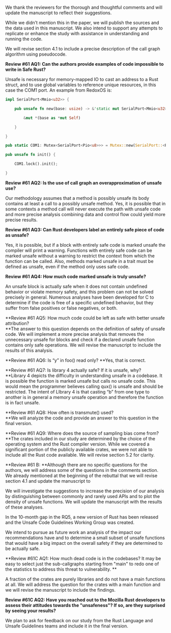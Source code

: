We thank the reviewers for the thorough and thoughtful comments and will update the manuscript to reflect their suggestions. 

While we didn’t mention this in the paper, we will publish the sources and the data used in this manuscript. We also intend to support any attempts to replicate or enhance the study with assistance in understanding and running the code.

We will revise section 4.1 to include a precise description of the call graph algorithm using pseudocode.

**Review #61 AQ1: Can the authors provide examples of code impossible to write in Safe Rust?**

Unsafe is necessary for memory-mapped IO to cast an address to a Rust struct, and to use global variables to reference unique resources, in this case the COM1 port. An example from RedoxOS is:
```rust
impl SerialPort<Mmio<u32>> {

    pub unsafe fn new(base: usize) -> &'static mut SerialPort<Mmio<u32>> {

        &mut *(base as *mut Self)

    }

}

pub static COM1: Mutex<SerialPort<Pio<u8>>> = Mutex::new(SerialPort::<Pio<u8>>::new(0x3F8));

pub unsafe fn init() {

    COM1.lock().init();

}
```
**Review #61 AQ2: Is the use of call graph an overapproximation of unsafe use?**

Our methodology assumes that a method is possibly unsafe its body contains at least a call to a possibly unsafe method. Yes, it is possible that in some contexts a method call will never execute the path with unsafe code and more precise analysis combining data and control flow could yield more precise results. 

**Review #61 AQ3: Can Rust developers label an entirely safe piece of code as unsafe?**

Yes, it is possible, but if a block with entirely safe code is marked unsafe the compiler will print a warning. Functions with entirely safe code can be marked unsafe without a warning to restrict the context from which the function can be called. Also, methods marked unsafe in a trait must be defined as unsafe, even if the method only uses safe code.

**Review #61 AQ4: How much code marked unsafe is truly unsafe?**

An unsafe block is actually safe when it does not contain undefined behavior or violate memory safety, and this problem can not be solved precisely in general. Numerous analyses have been developed for C to determine if the code is free of a specific undefined behavior, but they suffer from false positives or false negatives, or both.

**Review #61 AQ5: How much code could be left as safe with better unsafe attribution? \
**The answer to this question depends on the definition of safety of unsafe code. We will implement a more precise analysis that removes the unnecessary unsafe for blocks and check if a declared unsafe function contains only safe operations. We will revise the manuscript to include the results of this analysis.

**Review #61 AQ6: Is “y” in foo() read only? **Yes, that is correct. 

**Review #61 AQ7: Is library 4 actually safe? If it is unsafe, why? \
**Library 4 depicts the difficulty in understanding unsafe in a codebase. It is possible the function is marked unsafe but calls no unsafe code. This would mean the programmer believes calling qux() is unsafe and should be restricted. The intent of LIbrary 4 is that casting “b” from one type to another is in general a memory unsafe operation and therefore the function is in fact unsafe.

**Review #61 AQ8: How often is transmute() used? \
**We will analyze the code and provide an answer to this question in the final version.

**Review #61 AQ9: Where does the source of sampling bias come from? \
**The crates included in our study are determined by the choice of the operating system and the Rust compiler version. While we covered a significant portion of the publicly available crates, we were not able to include all the Rust code available. We will revise section 5.2 for clarity.

**Review #61 B: **Although there are no specific questions for the authors, we will address some of the questions in the comments section. We already mentioned at the beginning of the rebuttal that we will revise section 4.1 and update the manuscript to   

We will investigate the suggestions to increase the precision of our analysis by distinguishing between commonly and rarely used APIs and to plot the density of unsafe functions. We will update the manuscript with the results of these analyses. 

In the 10-month gap in the RQ5, a new version of Rust has been released and the Unsafe Code Guidelines Working Group was created.

We intend to pursue as future work an analysis of the impact our recommendations have and to determine a small subset of unsafe functions that would have a big impact on the overall safety if they are determined to be actually safe.

**Review #61C AQ1: How much dead code is in the codebases? It may be easy to select just the sub-callgraphs starting from "main" to redo one of the statistics to address this threat to vulnerability. **

A fraction of the crates are purely libraries and do not have a main functions at all. We will address the question for the crates with a main function and we will revise the manuscript to include the findings.

**Review #61C AQ2: Have you reached out to the Mozilla Rust developers to assess their attitudes towards the "unsafeness"? If so, are they surprised by seeing your results?**

We plan to ask for feedback on our study from the Rust Language and Unsafe Guidelines teams and include it in the final version.


<!-- Docs to Markdown version 1.0β17 -->

